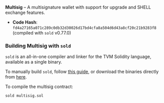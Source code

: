 **Multisig** – A multisignature wallet with support for upgrade and SHELL exchange features.

- **Code Hash**: `fd4a27165a071c289c0db32d30026d17bd4cfa8a504d6d43a8cf20c21b9283f8` (compiled with `sold` v0.77.0)

### Building Multisig with `sold`

`sold` is an all-in-one compiler and linker for the TVM Solidity language, available as a single binary.

To manually build `sold`, follow [this guide](https://github.com/gosh-sh/TVM-Solidity-Compiler?tab=readme-ov-file#build-and-install), or download the binaries directly from [here](https://github.com/gosh-sh/TVM-Solidity-Compiler/releases).

To compile the multisig contract:

```bash
sold multisig.sol
```

